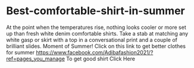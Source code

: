 # Best-comfortable-shirt-in-summer
At the point when the temperatures rise, nothing looks cooler or more set up than fresh white denim comfortable shirts. Take a stab at matching any white gasp or skirt with a top in a conversational print and a couple of brilliant slides. Moment of Summer!  Click on this link to get better clothes for summer  https://www.facebook.com/Adibafashion2021/?ref=pages_you_manage  To get good shirt Click Here
